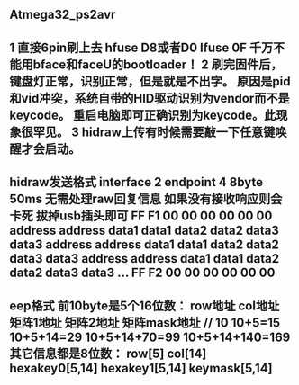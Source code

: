 Atmega32_ps2avr
--------------------------------------
1 直接6pin刷上去 hfuse D8或者D0 lfuse 0F 
千万不能用bface和faceU的bootloader！
2 刷完固件后，键盘灯正常，识别正常，但是就是不出字。
原因是pid和vid冲突，系统自带的HID驱动识别为vendor而不是keycode。
重启电脑即可正确识别为keycode。此现象很罕见。
3 hidraw上传有时候需要敲一下任意键唤醒才会启动。
---------------------------------------
hidraw发送格式 interface 2 endpoint 4
8byte 50ms 无需处理raw回复信息 
如果没有接收响应则会卡死 拔掉usb插头即可
FF F1 00 00 00 00 00 00
address address data1 data1 data2 data2 data3 data3
address address data1 data1 data2 data2 data3 data3
address address data1 data1 data2 data2 data3 data3
...
FF F2 00 00 00 00 00 00
---------------------------------------
eep格式
前10byte是5个16位数：
 row地址 col地址 矩阵1地址 矩阵2地址 矩阵mask地址
//   10    10+5=15   10+5+14=29   10+5+14+70=99  10+5+14+140=169
其它信息都是8位数：
row[5]
col[14]
hexakey0[5,14]
hexakey1[5,14]
keymask[5,14]
---------------------------------------